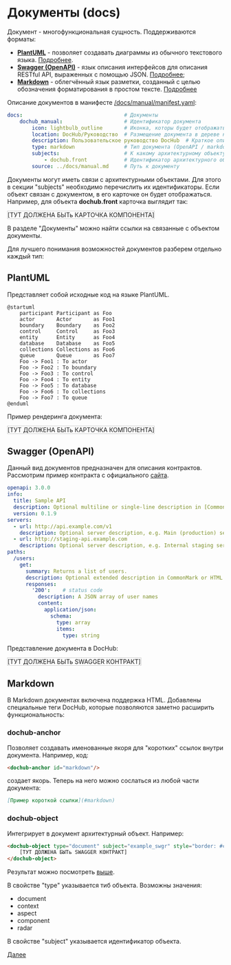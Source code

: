 # Документы (docs)

Документ - многофункциональная сущность. Поддерживаются форматы:
* **[PlantUML](#plantuml)** - позволяет создавать диаграммы из обычного текстового языка. [Подробнее](https://plantuml.com/ru/).
* **[Swagger (OpenAPI)](#swagger)**  - язык описания интерфейсов для описания RESTful API, выраженных с помощью JSON. [Подробнее](https://swagger.io/);
* **[Markdown](#markdown)** - облегчённый язык разметки, созданный с целью обозначения форматирования в простом тексте. [Подробнее](https://ru.wikipedia.org/wiki/Markdown)

Описание документов в манифесте [/docs/manual/manifest.yaml](/docs/manual/manifest.yaml):
```yaml
docs:                                 # Документы
    dochub_manual:                    # Идентификатор документа
        icon: lightbulb_outline       # Иконка, которы будет отображаться в дереве навигации
        location: DocHub/Руководство  # Размещение документа в дереве навигации
        description: Пользовательское руководство DocHub  # Краткое описание сути документа
        type: markdown                # Тип документа (OpenAPI / markdown / PlantUML)
        subjects:                     # К какому архитектурному объекту документ имеет отношение
            - dochub.front            # Идентификатор архитектурного объекта
        source: ../docs/manual.md     # Путь к документу 
```

Документы могут иметь связи с архитектурными объектами. Для этого в секции "subjects" необходимо перечислить их
идентификаторы. Если объект связан с документом, в его карточке он будет отображаться. Например, для объекта
**dochub.front** карточка выглядит так:

<dochub-object type="component" subject="dochub.front" style="border: #ccc 1px solid">
    [ТУТ ДОЛЖЕНА БЫТь КАРТОЧКА КОМПОНЕНТА]
</dochub-object>

В разделе "Документы" можно найти ссылки на связанные с объектом документы.

Для лучшего понимания возможностей документов разберем отдельно каждый тип:

<dochub-anchor id="plantuml"/>

## PlantUML

Представляет собой исходные код на языке PlantUML.

```text
@startuml
    participant Participant as Foo
    actor       Actor       as Foo1
    boundary    Boundary    as Foo2
    control     Control     as Foo3
    entity      Entity      as Foo4
    database    Database    as Foo5
    collections Collections as Foo6
    queue       Queue       as Foo7
    Foo -> Foo1 : To actor
    Foo -> Foo2 : To boundary
    Foo -> Foo3 : To control
    Foo -> Foo4 : To entity
    Foo -> Foo5 : To database
    Foo -> Foo6 : To collections
    Foo -> Foo7 : To queue
@enduml
```

Пример рендеринга документа:

<dochub-object type="document" subject="example_pml" style="border: #ccc 1px solid">
    [ТУТ ДОЛЖЕНА БЫТь КАРТОЧКА КОМПОНЕНТА]
</dochub-object>

<dochub-anchor id="swagger"/>

## Swagger (OpenAPI)

Данный вид документов предназначен для описания контрактов. Рассмотрим пример контракта с официального
[сайта](https://swagger.io/docs/specification/basic-structure/).

```yaml
openapi: 3.0.0
info:
  title: Sample API
  description: Optional multiline or single-line description in [CommonMark](http://commonmark.org/help/) or HTML.
  version: 0.1.9
servers:
  - url: http://api.example.com/v1
    description: Optional server description, e.g. Main (production) server
  - url: http://staging-api.example.com
    description: Optional server description, e.g. Internal staging server for testing
paths:
  /users:
    get:
      summary: Returns a list of users.
      description: Optional extended description in CommonMark or HTML.
      responses:
        '200':    # status code
          description: A JSON array of user names
          content:
            application/json:
              schema: 
                type: array
                items: 
                  type: string
```

Представление документа в DocHub:

<dochub-object type="document" subject="example_swgr" style="border: #ccc 1px solid">
    [ТУТ ДОЛЖЕНА БЫТь SWAGGER КОНТРАКТ]
</dochub-object>


<dochub-anchor id="markdown"/>

## Markdown

В Markdown документах включена поддержка HTML. Добавлены специальные теги DocHub, которые позволяются
заметно расширить функциональность:

### dochub-anchor
Позволяет создавать именованные якоря для "коротких" ссылок внутри документа. Например, код:
```html
<dochub-anchor id="markdown"/>
```
создает якорь. Теперь на него можно сослаться из любой части документа:
```markdown
[Пример короткой ссылки](#markdown)
```

### dochub-object
Интегрирует в документ архитектурный объект. Например:
```html
<dochub-object type="document" subject="example_swgr" style="border: #ccc 1px solid">
    [ТУТ ДОЛЖЕНА БЫТь SWAGGER КОНТРАКТ]
</dochub-object>
```
Результат можно посмотреть [выше](#swagger).

В свойстве "type" указывается тиб объекта. Возможны значения:
* document
* context
* aspect
* component
* radar

В свойстве "subject" указывается идентификатор объекта. 

[Далее](/docs/dochub_forms)
